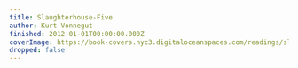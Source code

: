 ```yaml
---
title: Slaughterhouse-Five
author: Kurt Vonnegut
finished: 2012-01-01T00:00:00.000Z
coverImage: https://book-covers.nyc3.digitaloceanspaces.com/readings/slaughterhouse-five-01.jpg
dropped: false
---
```


